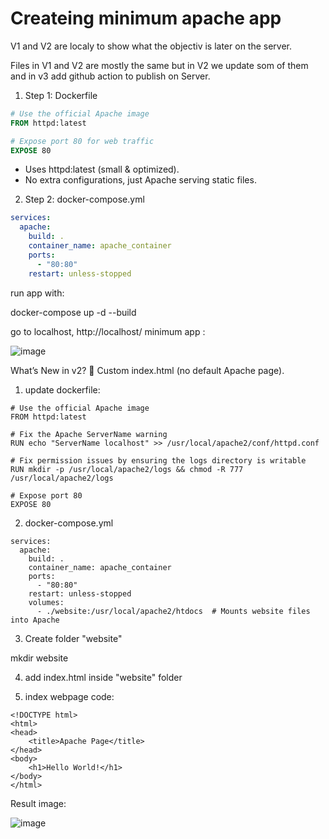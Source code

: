 # Createing minimum apache app

V1 and V2 are localy to show what the objectiv is later on the server.

Files in V1 and V2 are mostly the same but in V2 we update som of them and in v3 add github action to publish on Server.


1. Step 1: Dockerfile
```dockerfile
# Use the official Apache image
FROM httpd:latest

# Expose port 80 for web traffic
EXPOSE 80
```

- Uses httpd:latest (small & optimized).
- No extra configurations, just Apache serving static files.

2. Step 2: docker-compose.yml
```docker-compose.yml
services:
  apache:
    build: .
    container_name: apache_container
    ports:
      - "80:80"
    restart: unless-stopped
```
run app with:

docker-compose up -d --build

go to localhost, http://localhost/
minimum app :


![image](https://github.com/user-attachments/assets/f87d3be7-8cea-4428-b812-b82ee162629a)

What’s New in v2?
🔹 Custom index.html (no default Apache page).

1. update dockerfile:
```
# Use the official Apache image
FROM httpd:latest

# Fix the Apache ServerName warning
RUN echo "ServerName localhost" >> /usr/local/apache2/conf/httpd.conf

# Fix permission issues by ensuring the logs directory is writable
RUN mkdir -p /usr/local/apache2/logs && chmod -R 777 /usr/local/apache2/logs

# Expose port 80
EXPOSE 80

```
2. docker-compose.yml
```
services:
  apache:
    build: .
    container_name: apache_container
    ports:
      - "80:80"
    restart: unless-stopped
    volumes:
      - ./website:/usr/local/apache2/htdocs  # Mounts website files into Apache
```

3. Create folder "website"

mkdir website

4. add index.html inside "website" folder

5. index webpage code:
```
<!DOCTYPE html>
<html>
<head>
    <title>Apache Page</title>
</head>
<body>
    <h1>Hello World!</h1>
</body>
</html>

```

Result image:

![image](https://github.com/user-attachments/assets/b24ac64a-bb38-48fa-b6c4-b5766a6c7c5e)



